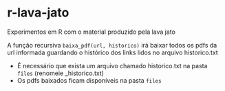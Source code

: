 # r-lava-jato
Experimentos em R com o material produzido pela lava jato

A função recursiva `baixa_pdf(url, historico)` irá baixar todos os pdfs da url informada guardando o histórico dos links lidos no arquivo historico.txt

- É necessário que exista um arquivo chamado historico.txt na pasta `files` (renomeie \_historico.txt)
- Os pdfs baixados ficam disponíveis na pasta `files`
